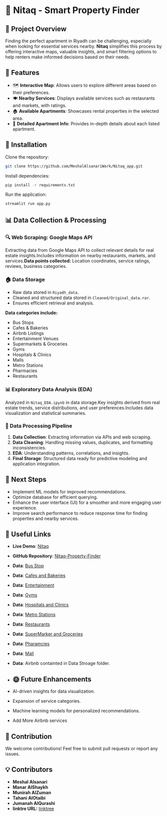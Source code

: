 # 🏡 Nitaq - Smart Property Finder

## 📌 Project Overview

Finding the perfect apartment in Riyadh can be challenging, especially when looking for essential services nearby. **Nitaq** simplifies this process by offering interactive maps, valuable insights, and smart filtering options to help renters make informed decisions based on their needs.

## 🚀 Features

- 🗺 **Interactive Map**: Allows users to explore different areas based on their preferences.
- 🍽 **Nearby Services**: Displays available services such as restaurants and markets, with ratings.
- 🏠 **Available Apartments**: Showcases rental properties in the selected area.
- 📝 **Detailed Apartment Info**: Provides in-depth details about each listed apartment.

## 🔧 Installation

Clone the repository:

```bash
git clone https://github.com/MeshalAlsanariWork/Nitaq_app.git
```

Install dependencies:

```bash
pip install -r requirements.txt
```

Run the application:

```bash
streamlit run app.py
```

## 📊 Data Collection & Processing

### 🔍 Web Scraping: Google Maps API

Extracting data from Google Maps API to collect relevant details for real estate insights.Includes information on nearby restaurants, markets, and services.**Data points collected:** Location coordinates, service ratings, reviews, business categories.

### 🏠 Data Storage
- Raw data stored in `Riyadh_data`.
- Cleaned and structured data stored in `Cleaned/Original_data.rar`.
- Ensures efficient retrieval and analysis.

**Data categories include:**
- Bus Stops
- Cafes & Bakeries
- Airbnb Listings
- Entertainment Venues
- Supermarkets & Groceries
- Gyms
- Hospitals & Clinics
- Malls
- Metro Stations
- Pharmacies
- Restaurants

### 📊 Exploratory Data Analysis (EDA)

Analyzed in `Nitaq_EDA.ipynb` in data storage.Key insights derived from real estate trends, service distributions, and user preferences.Includes data visualization and statistical summaries.

### 🧪 Data Processing Pipeline
1. **Data Collection**: Extracting information via APIs and web scraping.
2. **Data Cleaning**: Handling missing values, duplicates, and formatting inconsistencies.
3. **EDA**: Understanding patterns, correlations, and insights.
4. **Final Storage**: Structured data ready for predictive modeling and application integration.

## 🚀 Next Steps
- Implement ML models for improved recommendations.
- Optimize database for efficient querying.
- Enhance the user interface (UI) for a smoother and more engaging user experience.
- Improve search performance to reduce response time for finding properties and nearby services.

## 🔗 Useful Links

- **Live Demo**: [Nitaq](https://nitaq-app-demo.streamlit.app)
- **GitHub Repository**: [Nitaq-Property-Finder](https://github.com/MeshalAlsanariWork/Nitaq_app)
- **Data**: [Bus Stop](https://www.kaggle.com/datasets/meshalalsanari/riyadh-bus-stop-stations/data)
- **Data**: [Cafes and Bakeries](https://www.kaggle.com/datasets/meshalalsanari/riyadh-cafes-and-bakeries-data)
- **Data**: [Entertainment](https://www.kaggle.com/datasets/meshalalsanari/riyadh-entertainment)
- **Data**: [Gyms](https://www.kaggle.com/datasets/meshalalsanari/riyadh-gyms-1-7k)
- **Data**: [Hospitals and Clinics](https://www.kaggle.com/datasets/meshalalsanari/riyadh-hospitals-and-clinics-719/data)
- **Data**: [Metro Stations](https://www.kaggle.com/datasets/meshalalsanari/riyadh-metro-stations)
- **Data**: [Restaurants](https://www.kaggle.com/datasets/meshalalsanari/riyadh-restaurants/data)
- **Data**: [SuperMarker and Groceries](https://www.kaggle.com/datasets/meshalalsanari/riyadh-supermarket-and-groceries/data)
- **Data**: [Pharamcies](https://www.kaggle.com/datasets/meshalalsanari/riyadh-pharmacies/data)
- **Data**: [Mall](https://www.kaggle.com/datasets/meshalalsanari/riyadh-mall/data)
- **Data**: Airbnb containted in Data Stroage folder.

  
- ## 🌞 Future Enhancements
- AI-driven insights for data visualization.
- Expansion of service categories.
- Machine learning models for personalized recommendations.
- Add More Airbnb services 

## 🤝 Contribution
We welcome contributions! Feel free to submit pull requests or report any issues.

## 💡 Contributors
- **Meshal Alsanari**
- **Manar AlShaykh**
- **Munirah AlZuman**
- **Tahani AlOtaibi**
- **Jumanah AlQurashi**
- **linktre URL:** [linktree](https://linktr.ee/Netaq)

